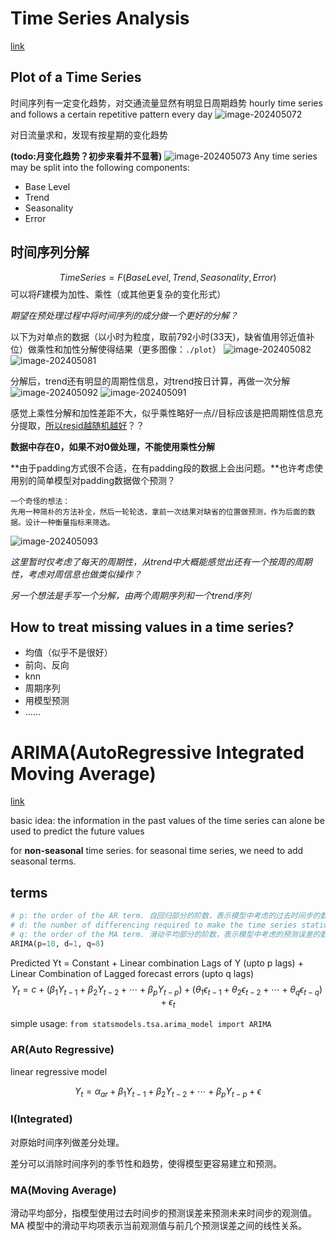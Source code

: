 # Time Series Analysis
[link](https://www.machinelearningplus.com/time-series/time-series-analysis-python/)

## Plot of a Time Series
时间序列有一定变化趋势，对交通流量显然有明显日周期趋势
hourly time series and follows a certain repetitive pattern every day
![image-202405072](./plot/time_series_Figure_1.png)

对日流量求和，发现有按星期的变化趋势

**(todo:月变化趋势？初步来看并不显著)**
![image-202405073](./plot/time_series_Figure_2.png)
Any time series may be split into the following components:
- Base Level
- Trend
- Seasonality
- Error

## 时间序列分解
$$
TimeSeries= F(Base Level, Trend , Seasonality , Error)
$$
可以将$F$建模为加性、乘性（或其他更复杂的变化形式）

*期望在预处理过程中将时间序列的成分做一个更好的分解？*

以下为对单点的数据（以小时为粒度，取前792小时(33天)，缺省值用邻近值补位）做乘性和加性分解使得结果（更多图像：`./plot`）
![image-202405082](./plot/decompose_mul_hourly.png)
![image-202405081](./plot/decompose_add_hourly.png)

分解后，trend还有明显的周期性信息，对trend按日计算，再做一次分解
![image-202405092](./plot/decompose_mul_daily.png)
![image-202405091](./plot/decompose_add_daily.png)


感觉上乘性分解和加性差距不大，似乎乘性略好一点//目标应该是把周期性信息充分提取，[所以resid越随机越好](https://www.machinelearningplus.com/time-series/time-series-analysis-python/#:~:text=The%20multiplicative%20decomposition%2C%20however%2C%20looks%20quite%20random%20which%20is%20good.)？？

**数据中存在0，如果不对0做处理，不能使用乘性分解**

**由于padding方式很不合适，在有padding段的数据上会出问题。**也许考虑使用别的简单模型对padding数据做个预测？
```
一个奇怪的想法：
先用一种简朴的方法补全，然后一轮轮迭，拿前一次结果对缺省的位置做预测，作为后面的数据。设计一种衡量指标来筛选。
```
![image-202405093](./plot/fatal_padding_sample.png)

*这里暂时仅考虑了每天的周期性，从trend中大概能感觉出还有一个按周的周期性，考虑对周信息也做类似操作？*

*另一个想法是手写一个分解，由两个周期序列和一个trend序列*

## How to treat missing values in a time series?
- 均值（似乎不是很好）
- 前向、反向
- knn
- 周期序列
- 用模型预测
- ……


# ARIMA(AutoRegressive Integrated Moving Average)
[link](https://www.machinelearningplus.com/time-series/arima-model-time-series-forecasting-python/)

basic idea: the information in the past values of the time series can alone be used to predict the future values

for **non-seasonal** time series.
for seasonal time series, we need to add seasonal terms.

## terms
```python
# p: the order of the AR term. 自回归部分的阶数，表示模型中考虑的过去时间步的数量
# d: the number of differencing required to make the time series stationary. 差分的阶数，表示对原始时间序列进行差分的次数，使其平稳
# q: the order of the MA term. 滑动平均部分的阶数，表示模型中考虑的预测误差的数量
ARIMA(p=10, d=1, q=8)
```

Predicted Yt = Constant + Linear combination Lags of Y (upto p lags) + Linear Combination of Lagged forecast errors (upto q lags)
$$
Y_t=c+(\beta_1Y_{t-1}+\beta_2Y_{t-2}+\cdots+\beta_pY_{t-p})+(\theta_1\epsilon_{t-1}+\theta_2\epsilon_{t-2}+\cdots+\theta_q\epsilon_{t-q})+\epsilon_t
$$

simple usage: `from statsmodels.tsa.arima_model import ARIMA`


### AR(Auto Regressive)
linear regressive model

$$
Y_t=\alpha_{ar}+\beta_1Y_{t-1}+\beta_2Y_{t-2}+\cdots+\beta_pY_{t-p}+\epsilon
$$

### I(Integrated)
对原始时间序列做差分处理。

差分可以消除时间序列的季节性和趋势，使得模型更容易建立和预测。

### MA(Moving Average)
滑动平均部分，指模型使用过去时间步的预测误差来预测未来时间步的观测值。MA 模型中的滑动平均项表示当前观测值与前几个预测误差之间的线性关系。

